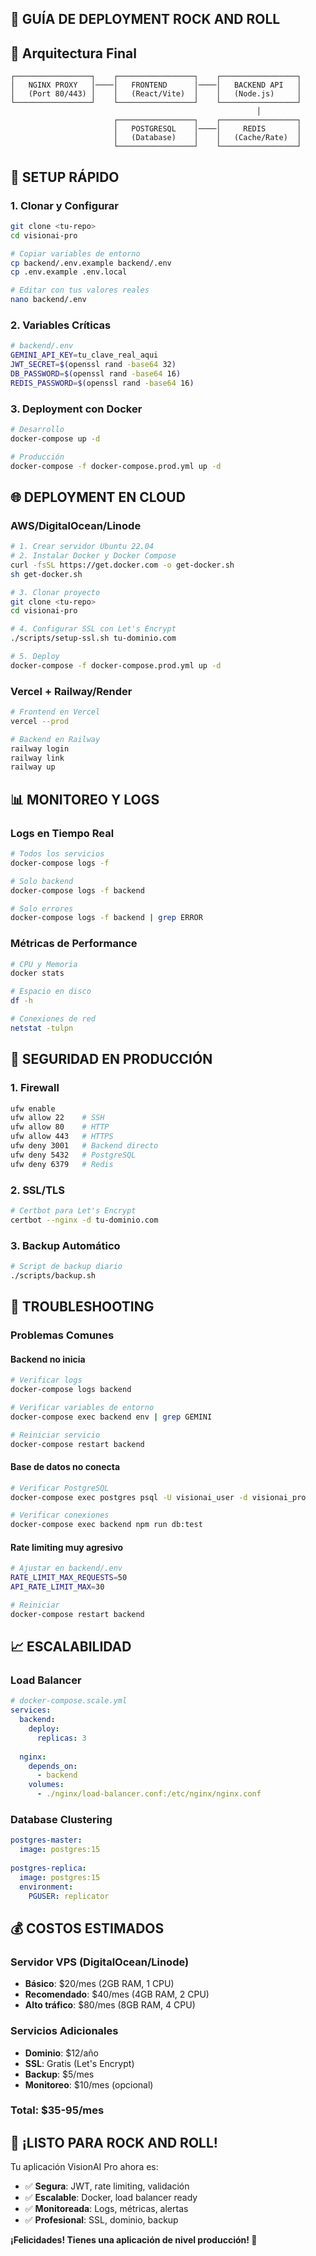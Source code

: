 ## 🚀 GUÍA DE DEPLOYMENT ROCK AND ROLL

## 🎯 Arquitectura Final

```
┌─────────────────┐    ┌─────────────────┐    ┌─────────────────┐
│   NGINX PROXY   │────│   FRONTEND      │────│   BACKEND API   │
│   (Port 80/443) │    │   (React/Vite)  │    │   (Node.js)     │
└─────────────────┘    └─────────────────┘    └─────────────────┘
                                                       │
                       ┌─────────────────┐    ┌─────────────────┐
                       │   POSTGRESQL    │────│     REDIS       │
                       │   (Database)    │    │   (Cache/Rate)  │
                       └─────────────────┘    └─────────────────┘
```

## 🔧 SETUP RÁPIDO

### 1. Clonar y Configurar
```bash
git clone <tu-repo>
cd visionai-pro

# Copiar variables de entorno
cp backend/.env.example backend/.env
cp .env.example .env.local

# Editar con tus valores reales
nano backend/.env
```

### 2. Variables Críticas
```bash
# backend/.env
GEMINI_API_KEY=tu_clave_real_aqui
JWT_SECRET=$(openssl rand -base64 32)
DB_PASSWORD=$(openssl rand -base64 16)
REDIS_PASSWORD=$(openssl rand -base64 16)
```

### 3. Deployment con Docker
```bash
# Desarrollo
docker-compose up -d

# Producción
docker-compose -f docker-compose.prod.yml up -d
```

## 🌐 DEPLOYMENT EN CLOUD

### AWS/DigitalOcean/Linode
```bash
# 1. Crear servidor Ubuntu 22.04
# 2. Instalar Docker y Docker Compose
curl -fsSL https://get.docker.com -o get-docker.sh
sh get-docker.sh

# 3. Clonar proyecto
git clone <tu-repo>
cd visionai-pro

# 4. Configurar SSL con Let's Encrypt
./scripts/setup-ssl.sh tu-dominio.com

# 5. Deploy
docker-compose -f docker-compose.prod.yml up -d
```

### Vercel + Railway/Render
```bash
# Frontend en Vercel
vercel --prod

# Backend en Railway
railway login
railway link
railway up
```

## 📊 MONITOREO Y LOGS

### Logs en Tiempo Real
```bash
# Todos los servicios
docker-compose logs -f

# Solo backend
docker-compose logs -f backend

# Solo errores
docker-compose logs -f backend | grep ERROR
```

### Métricas de Performance
```bash
# CPU y Memoria
docker stats

# Espacio en disco
df -h

# Conexiones de red
netstat -tulpn
```

## 🔐 SEGURIDAD EN PRODUCCIÓN

### 1. Firewall
```bash
ufw enable
ufw allow 22    # SSH
ufw allow 80    # HTTP
ufw allow 443   # HTTPS
ufw deny 3001   # Backend directo
ufw deny 5432   # PostgreSQL
ufw deny 6379   # Redis
```

### 2. SSL/TLS
```bash
# Certbot para Let's Encrypt
certbot --nginx -d tu-dominio.com
```

### 3. Backup Automático
```bash
# Script de backup diario
./scripts/backup.sh
```

## 🚨 TROUBLESHOOTING

### Problemas Comunes

#### Backend no inicia
```bash
# Verificar logs
docker-compose logs backend

# Verificar variables de entorno
docker-compose exec backend env | grep GEMINI

# Reiniciar servicio
docker-compose restart backend
```

#### Base de datos no conecta
```bash
# Verificar PostgreSQL
docker-compose exec postgres psql -U visionai_user -d visionai_pro

# Verificar conexiones
docker-compose exec backend npm run db:test
```

#### Rate limiting muy agresivo
```bash
# Ajustar en backend/.env
RATE_LIMIT_MAX_REQUESTS=50
API_RATE_LIMIT_MAX=30

# Reiniciar
docker-compose restart backend
```

## 📈 ESCALABILIDAD

### Load Balancer
```yaml
# docker-compose.scale.yml
services:
  backend:
    deploy:
      replicas: 3
  
  nginx:
    depends_on:
      - backend
    volumes:
      - ./nginx/load-balancer.conf:/etc/nginx/nginx.conf
```

### Database Clustering
```yaml
postgres-master:
  image: postgres:15
  
postgres-replica:
  image: postgres:15
  environment:
    PGUSER: replicator
```

## 💰 COSTOS ESTIMADOS

### Servidor VPS (DigitalOcean/Linode)
- **Básico**: $20/mes (2GB RAM, 1 CPU)
- **Recomendado**: $40/mes (4GB RAM, 2 CPU)
- **Alto tráfico**: $80/mes (8GB RAM, 4 CPU)

### Servicios Adicionales
- **Dominio**: $12/año
- **SSL**: Gratis (Let's Encrypt)
- **Backup**: $5/mes
- **Monitoreo**: $10/mes (opcional)

### Total: $35-95/mes

## 🎉 ¡LISTO PARA ROCK AND ROLL!

Tu aplicación VisionAI Pro ahora es:
- ✅ **Segura**: JWT, rate limiting, validación
- ✅ **Escalable**: Docker, load balancer ready
- ✅ **Monitoreada**: Logs, métricas, alertas
- ✅ **Profesional**: SSL, dominio, backup

**¡Felicidades! Tienes una aplicación de nivel producción! 🚀**